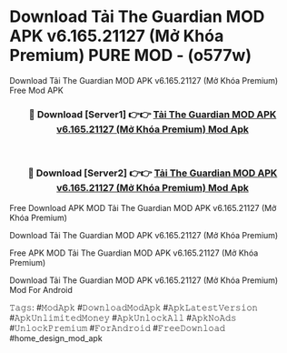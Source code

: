 # Download Tải The Guardian MOD APK v6.165.21127 (Mở Khóa Premium) PURE MOD - (o577w)
Download Tải The Guardian MOD APK v6.165.21127 (Mở Khóa Premium) Free Mod APK

<div align="center">
<h3>🔴 Download [Server1] 👉👉 <a href="https://apk-comot.site?title=Tải_The_Guardian_MOD_APK_v6.165.21127_(Mở_Khóa_Premium)">Tải The Guardian MOD APK v6.165.21127 (Mở Khóa Premium) Mod Apk</a></h3><br>

<h3>🔴 Download [Server2] 👉👉 <a href="https://apk-comot.site?title=Tải_The_Guardian_MOD_APK_v6.165.21127_(Mở_Khóa_Premium)">Tải The Guardian MOD APK v6.165.21127 (Mở Khóa Premium) Mod Apk</a></h3>
</div>


Free Download APK MOD Tải The Guardian MOD APK v6.165.21127 (Mở Khóa Premium)

Download Tải The Guardian MOD APK v6.165.21127 (Mở Khóa Premium) 

Free APK MOD Tải The Guardian MOD APK v6.165.21127 (Mở Khóa Premium) 

Download Tải The Guardian MOD APK v6.165.21127 (Mở Khóa Premium) Mod For Android

𝚃𝚊𝚐𝚜: #𝙼𝚘𝚍𝙰𝚙𝚔 #𝙳𝚘𝚠𝚗𝚕𝚘𝚊𝚍𝙼𝚘𝚍𝙰𝚙𝚔 #𝙰𝚙𝚔𝙻𝚊𝚝𝚎𝚜𝚝𝚅𝚎𝚛𝚜𝚒𝚘𝚗 #𝙰𝚙𝚔𝚄𝚗𝚕𝚒𝚖𝚒𝚝𝚎𝚍𝙼𝚘𝚗𝚎𝚢 #𝙰𝚙𝚔𝚄𝚗𝚕𝚘𝚌𝚔𝙰𝚕𝚕 #𝙰𝚙𝚔𝙽𝚘𝙰𝚍𝚜 #𝚄𝚗𝚕𝚘𝚌𝚔𝙿𝚛𝚎𝚖𝚒𝚞𝚖 #𝙵𝚘𝚛𝙰𝚗𝚍𝚛𝚘𝚒𝚍 #𝙵𝚛𝚎𝚎𝙳𝚘𝚠𝚗𝚕𝚘𝚊𝚍 #home_design_mod_apk